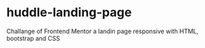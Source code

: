 # huddle-landing-page
Challange of Frontend Mentor a landin page responsive with HTML, bootstrap and CSS
